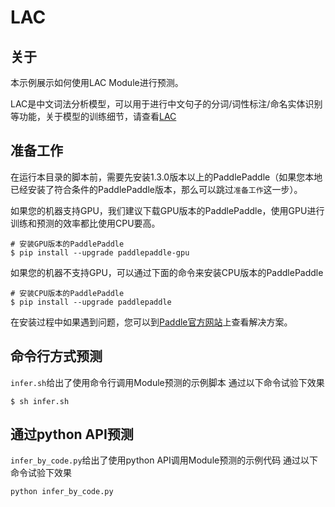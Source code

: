 # LAC

## 关于

本示例展示如何使用LAC Module进行预测。

LAC是中文词法分析模型，可以用于进行中文句子的分词/词性标注/命名实体识别等功能，关于模型的训练细节，请查看[LAC](https://github.com/baidu/lac)

## 准备工作

在运行本目录的脚本前，需要先安装1.3.0版本以上的PaddlePaddle（如果您本地已经安装了符合条件的PaddlePaddle版本，那么可以跳过`准备工作`这一步）。

如果您的机器支持GPU，我们建议下载GPU版本的PaddlePaddle，使用GPU进行训练和预测的效率都比使用CPU要高。
```shell
# 安装GPU版本的PaddlePaddle
$ pip install --upgrade paddlepaddle-gpu
```

如果您的机器不支持GPU，可以通过下面的命令来安装CPU版本的PaddlePaddle

```shell
# 安装CPU版本的PaddlePaddle
$ pip install --upgrade paddlepaddle
```

在安装过程中如果遇到问题，您可以到[Paddle官方网站](http://www.paddlepaddle.org/)上查看解决方案。

## 命令行方式预测

`infer.sh`给出了使用命令行调用Module预测的示例脚本
通过以下命令试验下效果

```shell
$ sh infer.sh
```

## 通过python API预测

`infer_by_code.py`给出了使用python API调用Module预测的示例代码
通过以下命令试验下效果

```shell
python infer_by_code.py
```
